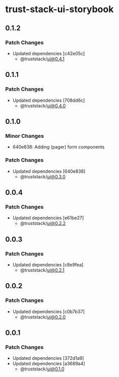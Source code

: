 # trust-stack-ui-storybook

## 0.1.2

### Patch Changes

- Updated dependencies [c42e05c]
  - @truststack/ui@0.4.1

## 0.1.1

### Patch Changes

- Updated dependencies [708dd6c]
  - @truststack/ui@0.4.0

## 0.1.0

### Minor Changes

- 640e838: Adding (pager) form components

### Patch Changes

- Updated dependencies [640e838]
  - @truststack/ui@0.3.0

## 0.0.4

### Patch Changes

- Updated dependencies [e61be27]
  - @truststack/ui@0.2.2

## 0.0.3

### Patch Changes

- Updated dependencies [c8e9fea]
  - @truststack/ui@0.2.1

## 0.0.2

### Patch Changes

- Updated dependencies [c0b7b37]
  - @truststack/ui@0.2.0

## 0.0.1

### Patch Changes

- Updated dependencies [372d1a9]
- Updated dependencies [a3689a4]
  - @truststack/ui@0.1.0
